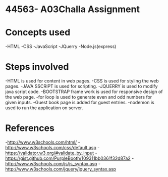 # 44563- A03Challa Assignment
# Concepts used
-HTML
-CSS
-JavaScript
-JQuerry
-Node.js(express)
# Steps involved
-HTML is used for content in web pages.
-CSS is used for styling the web pages.
-JAVA SSCRIPT is used for scripting.
-JQUERRY is used to modify java script code.
-BOOTSTRAP frame work is used for responsive design of the web page. 
-for loop is used to generate even and odd numbers for given inputs.
-Guest book page is added for guest entries.
-nodemon is used to run the application on server.
# References
-http://www.w3schools.com/html/
-http://www.w3schools.com/css/default.asp
-https://validator.w3.org/#validate_by_input
-https://gist.github.com/PurpleBooth/109311bb0361f32d87a2
-http://www.w3schools.com/js/js_syntax.asp
-http://www.w3schools.com/jquery/jquery_syntax.asp
